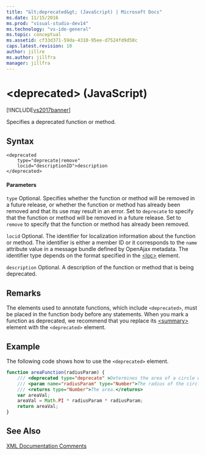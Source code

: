 ```yaml
---
title: "&lt;deprecated&gt; (JavaScript) | Microsoft Docs"
ms.date: 11/15/2016
ms.prod: "visual-studio-dev14"
ms.technology: "vs-ide-general"
ms.topic: conceptual
ms.assetid: cf33d371-59da-4310-95ee-d7524fd9d58c
caps.latest.revision: 10
author: jillre
ms.author: jillfra
manager: jillfra
---
```

# &lt;deprecated&gt; (JavaScript)
[!INCLUDE[vs2017banner](../includes/vs2017banner.md)]

Specifies a deprecated function or method.

## Syntax

```
<deprecated
    type="deprecate|remove"
    locid="descriptionID">description
</deprecated>
```

#### Parameters
 `type`
 Optional. Specifies whether the function or method will be removed in a future release, or whether the function or method has already been removed and that its use may result in an error. Set to `deprecate` to specify that the function or method will be removed in a future release. Set to `remove` to specify that the function or method has already been removed.

 `locid`
 Optional. The identifier for localization information about the function or method. The identifier is either a member ID or it corresponds to the `name` attribute value in a message bundle defined by OpenAjax metadata. The identifier type depends on the format specified in the [\<loc>](../ide/loc-javascript.md) element.

 `description`
 Optional. A description of the function or method that is being deprecated.

## Remarks
 The elements used to annotate functions, which include `<deprecated>`, must be placed in the function body before any statements. When you mark a function as deprecated, we recommend that you replace its [\<summary>](../ide/summary-javascript.md) element with the `<deprecated>` element.

## Example
 The following code shows how to use the `<deprecated>` element.

```javascript
function areaFunction(radiusParam) {
    /// <deprecated type="deprecate" >Determines the area of a circle when supplied a radius parameter.</deprecated>
    /// <param name="radiusParam" type="Number">The radius of the circle.</param>
    /// <returns type="Number">The area.</returns>
    var areaVal;
    areaVal = Math.PI * radiusParam * radiusParam;
    return areaVal;
}

```

## See Also
 [XML Documentation Comments](../ide/xml-documentation-comments-javascript.md)
